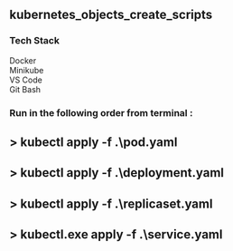 ## kubernetes_objects_create_scripts

### Tech Stack
Docker <br/>
Minikube <br/>
VS Code <br/>
Git Bash <br/>

### Run in the following order from terminal :


## > kubectl apply -f .\pod.yaml
## > kubectl apply -f .\deployment.yaml
## > kubectl apply -f .\replicaset.yaml
## > kubectl.exe apply -f .\service.yaml
